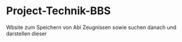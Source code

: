 # Project-Technik-BBS
 Wbsite zum Speichern von Abi Zeugnissen sowie suchen danach und darstellen dieser
